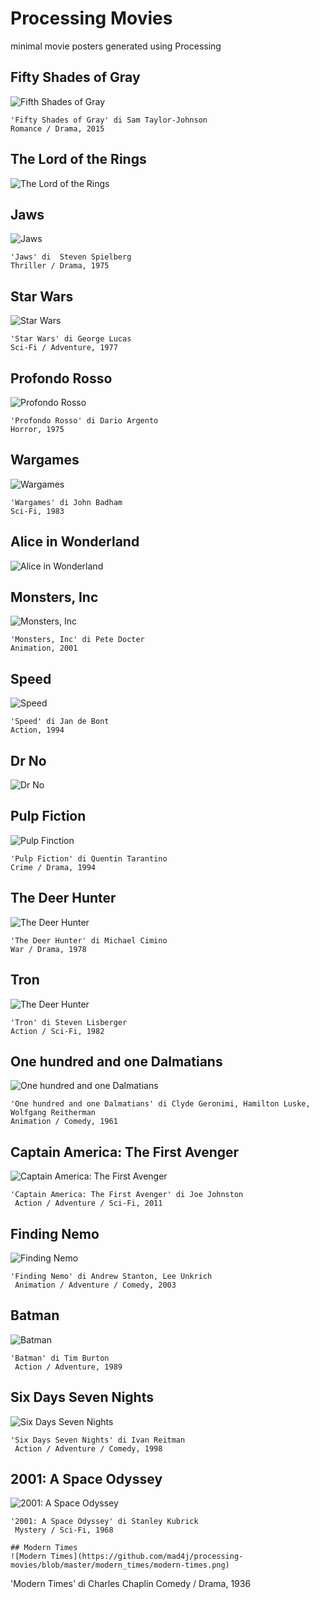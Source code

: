 # Processing Movies
minimal movie posters generated using Processing

## Fifty Shades of Gray
![Fifth Shades of Gray](https://raw.githubusercontent.com/mad4j/processing-movies/master/fifty_shades_of_grey/fifty-shades-of-grey.png)
```
'Fifty Shades of Gray' di Sam Taylor-Johnson
Romance / Drama, 2015
```

## The Lord of the Rings
![The Lord of the Rings](https://raw.githubusercontent.com/mad4j/processing-movies/master/the_lord_of_the_rings/the-lord-of-the-rings.png)

## Jaws
![Jaws](https://raw.githubusercontent.com/mad4j/processing-movies/master/jaws/jaws.png)
```
'Jaws' di  Steven Spielberg
Thriller / Drama, 1975
```

## Star Wars
![Star Wars](https://raw.githubusercontent.com/mad4j/processing-movies/master/star_wars/star-wars.png)
```
'Star Wars' di George Lucas
Sci-Fi / Adventure, 1977
```

## Profondo Rosso
![Profondo Rosso](https://raw.githubusercontent.com/mad4j/processing-movies/master/profondo_rosso/profondo-rosso.png)
```
'Profondo Rosso' di Dario Argento
Horror, 1975
```
## Wargames
![Wargames](https://raw.githubusercontent.com/mad4j/processing-movies/master/war_games/war-games.png)
```
'Wargames' di John Badham
Sci-Fi, 1983
```

## Alice in Wonderland
![Alice in Wonderland](https://raw.githubusercontent.com/mad4j/processing-movies/master/alice_in_wonderland/alice-in-wonderland.png)

## Monsters, Inc
![Monsters, Inc](https://raw.githubusercontent.com/mad4j/processing-movies/master/monsters_inc/monsters-inc.png)
```
'Monsters, Inc' di Pete Docter
Animation, 2001
```

## Speed
![Speed](https://raw.githubusercontent.com/mad4j/processing-movies/master/speed/speed.png)
```
'Speed' di Jan de Bont
Action, 1994
```

## Dr No
![Dr No](https://raw.githubusercontent.com/mad4j/processing-movies/master/dr_no/dr-no.png)

## Pulp Fiction
![Pulp Finction](https://raw.githubusercontent.com/mad4j/processing-movies/master/pulp_fiction/pulp-fiction.png)
```
'Pulp Fiction' di Quentin Tarantino
Crime / Drama, 1994
```

## The Deer Hunter
![The Deer Hunter](https://raw.githubusercontent.com/mad4j/processing-movies/master/the_deer_hunter/the-deer-hunter.png)
```
'The Deer Hunter' di Michael Cimino
War / Drama, 1978
```

## Tron
![The Deer Hunter](https://github.com/mad4j/processing-movies/blob/master/tron/tron.png)
```
'Tron' di Steven Lisberger
Action / Sci-Fi, 1982
```

## One hundred and one Dalmatians
![One hundred and one Dalmatians](https://raw.githubusercontent.com/mad4j/processing-movies/master/one_hundred_and_one_dalmatians/one-hundred-and-one-dalmatians.png)
```
'One hundred and one Dalmatians' di Clyde Geronimi, Hamilton Luske, Wolfgang Reitherman
Animation / Comedy, 1961
```

## Captain America: The First Avenger
![Captain America: The First Avenger](https://github.com/mad4j/processing-movies/blob/master/captain_america/captain-america.png)
```
'Captain America: The First Avenger' di Joe Johnston
 Action / Adventure / Sci-Fi, 2011
```


## Finding Nemo
![Finding Nemo](https://github.com/mad4j/processing-movies/blob/master/finding_nemo/finding-nemo.png)
```
'Finding Nemo' di Andrew Stanton, Lee Unkrich
 Animation / Adventure / Comedy, 2003
```

## Batman
![Batman](https://github.com/mad4j/processing-movies/blob/master/batman/batman.png)
```
'Batman' di Tim Burton
 Action / Adventure, 1989
```

## Six Days Seven Nights
![Six Days Seven Nights](https://github.com/mad4j/processing-movies/blob/master/six_days_seven_nights/six-days-seven-nights.png)
```
'Six Days Seven Nights' di Ivan Reitman
 Action / Adventure / Comedy, 1998
```

## 2001: A Space Odyssey
![2001: A Space Odyssey](https://github.com/mad4j/processing-movies/blob/master/x_2001_a_space_odyssey/2001-a-space-odyssey.png)
```
'2001: A Space Odyssey' di Stanley Kubrick
 Mystery / Sci-Fi, 1968

## Modern Times
![Modern Times](https://github.com/mad4j/processing-movies/blob/master/modern_times/modern-times.png)
```
'Modern Times' di Charles Chaplin
 Comedy / Drama, 1936
```
